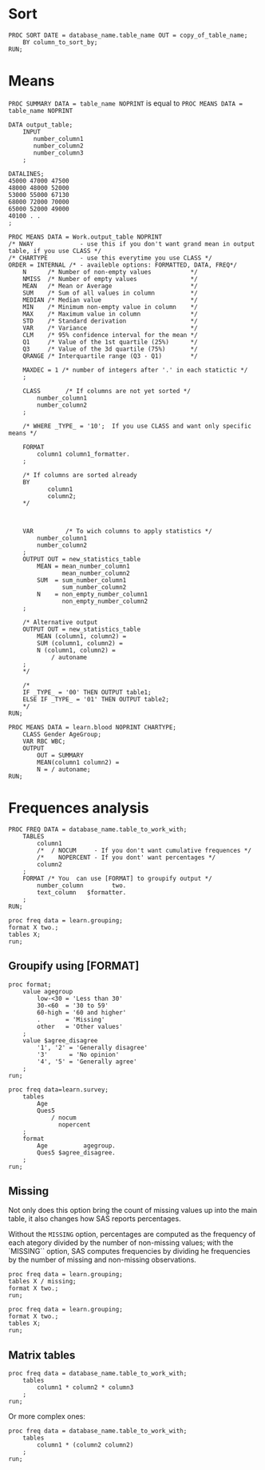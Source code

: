 #                  Sort

```SAS
PROC SORT DATE = database_name.table_name OUT = copy_of_table_name; 
    BY column_to_sort_by;
RUN;
```











#                  Means

`PROC SUMMARY DATA = table_name NOPRINT` is equal to `PROC MEANS DATA = table_name NOPRINT`

```SAS
DATA output_table; 
    INPUT  
	   number_column1
	   number_column2
	   number_column3
    ;

DATALINES;
45000 47000 47500 
48000 48000 52000 
53000 55000 67130 
68000 72000 70000 
65000 52000 49000 
40100 . .
;

PROC MEANS DATA = Work.output_table NOPRINT 
/* NWAY             - use this if you don't want grand mean in output table, if you use CLASS */ 
/* CHARTYPE         - use this everytime you use CLASS */ 
ORDER = INTERNAL /* - availeble options: FORMATTED, DATA, FREQ*/
    N      /* Number of non-empty values           */
    NMISS  /* Number of empty values               */
    MEAN   /* Mean or Average                      */
    SUM    /* Sum of all values in column          */
    MEDIAN /* Median value                         */
    MIN    /* Minimum non-empty value in column    */
    MAX    /* Maximum value in column              */
    STD    /* Standard derivation                  */
    VAR    /* Variance                             */
    CLM    /* 95% confidence interval for the mean */
    Q1     /* Value of the 1st quartile (25%)      */
    Q3     /* Value of the 3d quartile (75%)       */
    QRANGE /* Interquartile range (Q3 - Q1)        */
    
    MAXDEC = 1 /* number of integers after '.' in each statictic */
    ; 
    
    CLASS       /* If columns are not yet sorted */
        number_column1
        number_column2
    ;

    /* WHERE _TYPE_ = '10';  If you use CLASS and want only specific means */

    FORMAT
        column1 column1_formatter.
    ;

    /* If columns are sorted already
    BY
           column1
           column2;
    */
    
    

    VAR         /* To wich columns to apply statistics */
        number_column1
        number_column2
    ;
    OUTPUT OUT = new_statistics_table
	    MEAN = mean_number_column1
		       mean_number_column2
		SUM  = sum_number_column1
		       sum_number_column2
	    N    = non_empty_number_column1
		       non_empty_number_column2
    ;

    /* Alternative output
    OUTPUT OUT = new_statistics_table
        MEAN (column1, column2) =
        SUM (column1, column2) =
        N (column1, column2) =
            / autoname
    ;
    */

    /*
    IF _TYPE_ = '00' THEN OUTPUT table1;
    ELSE IF _TYPE_ = '01' THEN OUTPUT table2;
    */
RUN; 
```

```SAS
PROC MEANS DATA = learn.blood NOPRINT CHARTYPE; 
    CLASS Gender AgeGroup; 
    VAR RBC WBC; 
    OUTPUT
        OUT = SUMMARY 
        MEAN(column1 column2) = 
        N = / autoname; 
RUN;
```





















#                  Frequences analysis

```Sas
PROC FREQ DATA = database_name.table_to_work_with; 
    TABLES
        column1 
        /*  / NOCUM     - If you don't want cumulative frequences */
        /*    NOPERCENT - If you dont' want percentages */
        column2
    ;
    FORMAT /* You  can use [FORMAT] to groupify output */
        number_column        two.
        text_column   $formatter.
    ; 
RUN; 

proc freq data = learn.grouping; 
format X two.; 
tables X; 
run; 
```









##                 Groupify using [FORMAT]

```SAS
proc format; 
    value agegroup 
        low-<30 = 'Less than 30' 
        30-<60  = '30 to 59' 
        60-high = '60 and higher'
        .       = 'Missing'
        other   = 'Other values'
    ; 
    value $agree_disagree 
        '1', '2' = 'Generally disagree' 
        '3'      = 'No opinion' 
        '4', '5' = 'Generally agree'
    ; 
run;   

proc freq data=learn.survey; 
    tables
        Age
        Ques5 
            / nocum
              nopercent
    ; 
    format 
        Age          agegroup. 
        Ques5 $agree_disagree.
    ; 
run;
```










##                 Missing

Not only does this option bring the count of missing values up into the main table, it also changes how SAS reports percentages. 

Without the `MISSING` option, percentages are computed as the frequency of each ategory divided by the number of non-missing values; with the `MISSING`` option, SAS computes frequencies by dividing he frequencies by the number of missing and non-missing observations. 

```Sas
proc freq data = learn.grouping; 
tables X / missing; 
format X two.; 
run; 

proc freq data = learn.grouping; 
format X two.; 
tables X; 
run; 
```











##                 Matrix tables

```SAS
proc freq data = database_name.table_to_work_with; 
    tables
        column1 * column2 * column3
    ; 
run; 
```

Or more complex ones:

```SAS
proc freq data = database_name.table_to_work_with; 
    tables
        column1 * (column2 column2)
    ; 
run; 
```